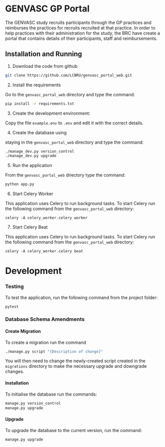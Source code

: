 # GENVASC GP Portal

The GENVASC study recruits participants through the GP practices and reimburses the
practices for recruits recruited at that practice.  In order to help practices with
their administration for the study, the BRC have create a portal that contains details
of their participants, staff and reimbursements.

## Installation and Running

1. Download the code from github

```bash
git clone https://github.com/LCBRU/genvasc_portal_web.git
```

2. Install the requirements

Go to the `genvasc_portal_web` directory and type the command:

```bash
pip install -r requirements.txt
```

3. Create the development environment:

Copy the file `example.env` to `.env` and edit it with the
correct details.

4. Create the database using

staying in the `genvasc_portal_web` directory and type the command:

```bash
./manage_dev.py version_control
./manage_dev.py upgrade
```

5. Run the application

From the `genvasc_portal_web` directory type the command:

```bash
python app.py
```

6. Start Celery Worker

This application uses Celery to run background tasks.
To start Celery run the following command from the `genvasc_portal_web`
directory:

```
celery -A celery_worker.celery worker
```

7. Start Celery Beat

This application uses Celery to run background tasks.
To start Celery run the following command from the `genvasc_portal_web`
directory:

```
celery -A celery_worker.celery beat
```

# Development

### Testing

To test the application, run the following command from the project folder:

```bash
pytest
```

### Database Schema Amendments

#### Create Migration

To create a migration run the command

```bash
./manage.py script "{Description of change}"
```

You will then need to change the newly-created script created in the
`migrations` directory to make the necessary upgrade and downgrade
changes.

#### Installation

To initialise the database run the commands:

```bash
manage.py version_control
manage.py upgrade
```

#### Upgrade

To upgrade the database to the current version, run the command:

```bash
manage.py upgrade
```